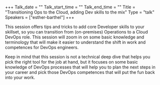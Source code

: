 +++
Talk_date = ""
Talk_start_time = ""
Talk_end_time = ""
Title = "Transitioning Ops to the Cloud, adding Dev skills to the mix"
Type = "talk"
Speakers = ["esther-barthel"]
+++

This session offers tips and tricks to add core Developer skills to your skillset, so you can transition from (on-premises) Operations to a Cloud DevOps role. This session will zoom in on some basic knowledge and terminology that will make it easier to understand the shift in work and competences for DevOps engineers.

Keep in mind that this session is not a technical deep dive that helps you pick the right tool for the job at hand, but it focuses on some basic knowledge of DevOps processes that will help you to plan the next steps in your career and pick those DevOps competences that will put the fun back into your work.
